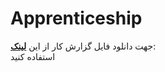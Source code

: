 # Apprenticeship

جهت دانلود فایل گزارش کار از این   [**لینک**](https://www.dominomali.com/):<br/> استفاده کنید
